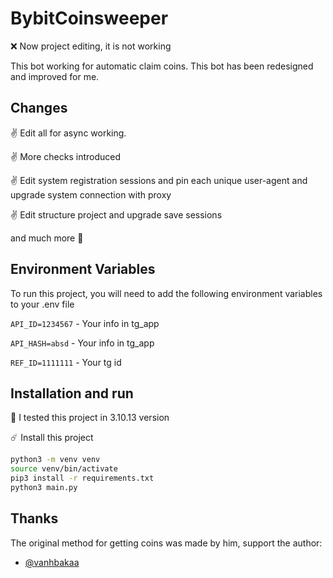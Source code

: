 
# BybitCoinsweeper 

❌ Now project editing, it is not working

This bot working for automatic claim coins. 
This bot has been redesigned and improved for me.


## Changes

✌️ Edit all for async working.

✌️ More checks introduced

✌️ Edit system registration sessions and pin each unique user-agent and upgrade system connection with proxy

✌️ Edit structure project and upgrade save sessions

and much more 📌


## Environment Variables

To run this project, you will need to add the following environment variables to your .env file

`API_ID=1234567` - Your info in tg_app

`API_HASH=absd` - Your info in tg_app

`REF_ID=1111111` - Your tg id
## Installation and run

📌 I tested this project in 3.10.13 version

☄️ Install this project

```bash
python3 -m venv venv
source venv/bin/activate
pip3 install -r requirements.txt
python3 main.py
```
    
## Thanks

The original method for getting coins was made by him, support the author:
- [@vanhbakaa](https://github.com/vanhbakaa)

